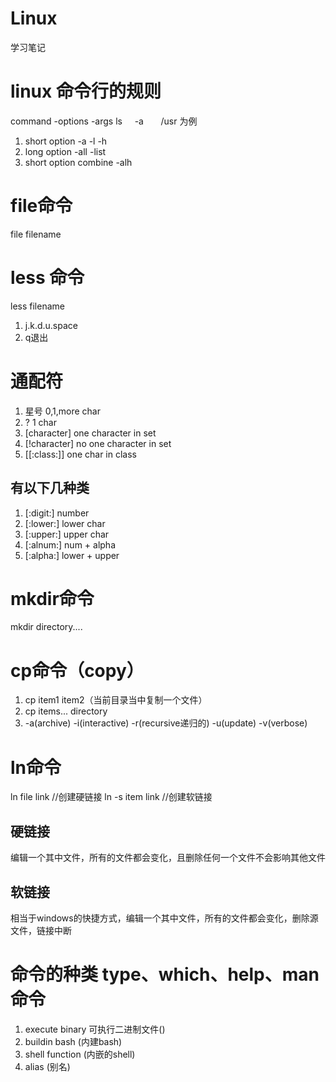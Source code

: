 # Linux
学习笔记
# linux 命令行的规则

command -options -args
ls      -a       /usr 为例

1. short option -a -l -h
2. long option -all -list
3. short option combine -alh

# file命令
file filename
# less 命令
less filename
1. j.k.d.u.space
2. q退出

# 通配符
1. 星号  0,1,more char 
2. ?  1 char
3. [character] one character in set
4. [!character] no one character in set
5. [[:class:]] one char in class
## 有以下几种类
1. [:digit:] number
2. [:lower:] lower char 
3. [:upper:] upper char 
4. [:alnum:] num + alpha
5. [:alpha:] lower + upper

# mkdir命令
mkdir directory....

# cp命令（copy）
1. cp item1 item2（当前目录当中复制一个文件）
2. cp items... directory
3. -a(archive) -i(interactive) -r(recursive递归的) -u(update) -v(verbose)

# ln命令
ln file link  //创建硬链接
ln -s item link //创建软链接
## 硬链接
编辑一个其中文件，所有的文件都会变化，且删除任何一个文件不会影响其他文件
## 软链接
相当于windows的快捷方式，编辑一个其中文件，所有的文件都会变化，删除源文件，链接中断

# 命令的种类 type、which、help、man命令
1. execute binary 可执行二进制文件()
2. buildin bash (内建bash)
3. shell function (内嵌的shell)
4. alias (别名)
